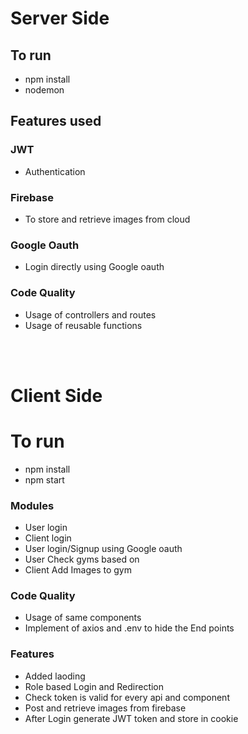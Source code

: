 # Server Side

## To run

- npm install
- nodemon

## Features used

### JWT

- Authentication

### Firebase

- To store and retrieve images from cloud

### Google Oauth

- Login directly using Google oauth

### Code Quality

- Usage of controllers and routes
- Usage of reusable functions

<br>
<br>

# Client Side

# To run

- npm install
- npm start

### Modules

- User login
- Client login
- User login/Signup using Google oauth
- User Check gyms based on
- Client Add Images to gym

### Code Quality

- Usage of same components
- Implement of axios and .env to hide the End points

### Features

- Added laoding
- Role based Login and Redirection
- Check token is valid for every api and component
- Post and retrieve images from firebase
- After Login generate JWT token and store in cookie
